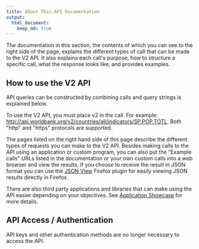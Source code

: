 ```yaml
---
title: About This API Documentation
output:
  html_document:
    keep_md: true
---
```


The documentation in this section, the contents of which you can see to the right side of the page, explains the different types of call that can be made to the V2 API.  It also explains each call's purpose, how to structure a specific call, what the response looks like, and provides examples.

## How to use the V2 API
API queries can be constructed by combining calls and query strings is explained below.

To use the V2 API, you must place v2 in the call. For example: <http://api.worldbank.org/v2/countries/all/indicators/SP.POP.TOTL>. Both "http" and "https"
protocols are supported.

The pages listed on the right hand side of this page describe the different types of requests you can make to the V2 API. Besides making calls to the API using an application or custom program, you can also put the "Example calls" URLs listed in the documentation or your own custom calls into a web browser and view the results. If you choose to receive the result in JSON format you can use the [JSON View](https://addons.mozilla.org/en-US/firefox/addon/10869/) Firefox plugin for easily viewing JSON results directly in Firefox.

There are also third party applications and libraries that can make using the API easier depending on your objectives. See [Application Showcase](http://data.worldbank.org/developers/application-showcase) for more details.

## API Access / Authentication

API keys and other authentication methods are no longer necessary to access the API.
